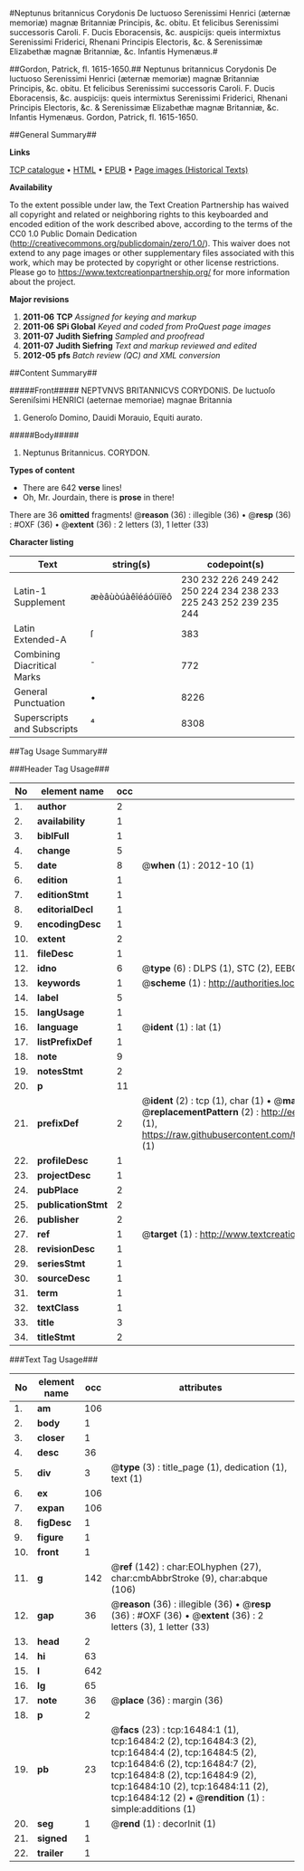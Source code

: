 #Neptunus britannicus Corydonis De luctuoso Serenissimi Henrici (æternæ memoriæ) magnæ Britanniæ Principis, &c. obitu. Et felicibus Serenissimi successoris Caroli. F. Ducis Eboracensis, &c. auspicijs: queis intermixtus Serenissimi Friderici, Rhenani Principis Electoris, &c. & Serenissimæ Elizabethæ magnæ Britanniæ, &c. Infantis Hymenæus.#

##Gordon, Patrick, fl. 1615-1650.##
Neptunus britannicus Corydonis De luctuoso Serenissimi Henrici (æternæ memoriæ) magnæ Britanniæ Principis, &c. obitu. Et felicibus Serenissimi successoris Caroli. F. Ducis Eboracensis, &c. auspicijs: queis intermixtus Serenissimi Friderici, Rhenani Principis Electoris, &c. & Serenissimæ Elizabethæ magnæ Britanniæ, &c. Infantis Hymenæus.
Gordon, Patrick, fl. 1615-1650.

##General Summary##

**Links**

[TCP catalogue](http://www.ota.ox.ac.uk/tcp/)  • 
[HTML](http://tei.it.ox.ac.uk/tcp/Texts-HTML/free/A01/A01931.html)  • 
[EPUB](http://tei.it.ox.ac.uk/tcp/Texts-EPUB/free/A01/A01931.epub) • 
[Page images (Historical Texts)](https://historicaltexts.jisc.ac.uk/eebo-99851216e)

**Availability**

To the extent possible under law, the Text Creation Partnership has waived all copyright and related or neighboring rights to this keyboarded and encoded edition of the work described above, according to the terms of the CC0 1.0 Public Domain Dedication (http://creativecommons.org/publicdomain/zero/1.0/). This waiver does not extend to any page images or other supplementary files associated with this work, which may be protected by copyright or other license restrictions. Please go to https://www.textcreationpartnership.org/ for more information about the project.

**Major revisions**

1. __2011-06__ __TCP__ *Assigned for keying and markup*
1. __2011-06__ __SPi Global__ *Keyed and coded from ProQuest page images*
1. __2011-07__ __Judith Siefring__ *Sampled and proofread*
1. __2011-07__ __Judith Siefring__ *Text and markup reviewed and edited*
1. __2012-05__ __pfs__ *Batch review (QC) and XML conversion*

##Content Summary##

#####Front#####
NEPTVNVS BRITANNICVS CORYDONIS. De luctuoſo Sereniſsimi HENRICI (aeternae memoriae) magnae Britannia
1. Generoſo Domino, Dauidi Morauio, Equiti aurato.

#####Body#####

1. Neptunus Britannicus. CORYDON.

**Types of content**

  * There are 642 **verse** lines!
  * Oh, Mr. Jourdain, there is **prose** in there!

There are 36 **omitted** fragments! 
 @__reason__ (36) : illegible (36)  •  @__resp__ (36) : #OXF (36)  •  @__extent__ (36) : 2 letters (3), 1 letter (33)

**Character listing**


|Text|string(s)|codepoint(s)|
|---|---|---|
|Latin-1 Supplement|æèâùòúàêîéáóüïëô|230 232 226 249 242 250 224 234 238 233 225 243 252 239 235 244|
|Latin Extended-A|ſ|383|
|Combining             Diacritical Marks|̄|772|
|General Punctuation|•|8226|
|Superscripts             and Subscripts|⁴|8308|

##Tag Usage Summary##

###Header Tag Usage###

|No|element name|occ|attributes|
|---|---|---|---|
|1.|__author__|2||
|2.|__availability__|1||
|3.|__biblFull__|1||
|4.|__change__|5||
|5.|__date__|8| @__when__ (1) : 2012-10 (1)|
|6.|__edition__|1||
|7.|__editionStmt__|1||
|8.|__editorialDecl__|1||
|9.|__encodingDesc__|1||
|10.|__extent__|2||
|11.|__fileDesc__|1||
|12.|__idno__|6| @__type__ (6) : DLPS (1), STC (2), EEBO-CITATION (1), PROQUEST (1), VID (1)|
|13.|__keywords__|1| @__scheme__ (1) : http://authorities.loc.gov/ (1)|
|14.|__label__|5||
|15.|__langUsage__|1||
|16.|__language__|1| @__ident__ (1) : lat (1)|
|17.|__listPrefixDef__|1||
|18.|__note__|9||
|19.|__notesStmt__|2||
|20.|__p__|11||
|21.|__prefixDef__|2| @__ident__ (2) : tcp (1), char (1)  •  @__matchPattern__ (2) : ([0-9\-]+):([0-9IVX]+) (1), (.+) (1)  •  @__replacementPattern__ (2) : http://eebo.chadwyck.com/downloadtiff?vid=$1&page=$2 (1), https://raw.githubusercontent.com/textcreationpartnership/Texts/master/tcpchars.xml#$1 (1)|
|22.|__profileDesc__|1||
|23.|__projectDesc__|1||
|24.|__pubPlace__|2||
|25.|__publicationStmt__|2||
|26.|__publisher__|2||
|27.|__ref__|1| @__target__ (1) : http://www.textcreationpartnership.org/docs/. (1)|
|28.|__revisionDesc__|1||
|29.|__seriesStmt__|1||
|30.|__sourceDesc__|1||
|31.|__term__|1||
|32.|__textClass__|1||
|33.|__title__|3||
|34.|__titleStmt__|2||


###Text Tag Usage###

|No|element name|occ|attributes|
|---|---|---|---|
|1.|__am__|106||
|2.|__body__|1||
|3.|__closer__|1||
|4.|__desc__|36||
|5.|__div__|3| @__type__ (3) : title_page (1), dedication (1), text (1)|
|6.|__ex__|106||
|7.|__expan__|106||
|8.|__figDesc__|1||
|9.|__figure__|1||
|10.|__front__|1||
|11.|__g__|142| @__ref__ (142) : char:EOLhyphen (27), char:cmbAbbrStroke (9), char:abque (106)|
|12.|__gap__|36| @__reason__ (36) : illegible (36)  •  @__resp__ (36) : #OXF (36)  •  @__extent__ (36) : 2 letters (3), 1 letter (33)|
|13.|__head__|2||
|14.|__hi__|63||
|15.|__l__|642||
|16.|__lg__|65||
|17.|__note__|36| @__place__ (36) : margin (36)|
|18.|__p__|2||
|19.|__pb__|23| @__facs__ (23) : tcp:16484:1 (1), tcp:16484:2 (2), tcp:16484:3 (2), tcp:16484:4 (2), tcp:16484:5 (2), tcp:16484:6 (2), tcp:16484:7 (2), tcp:16484:8 (2), tcp:16484:9 (2), tcp:16484:10 (2), tcp:16484:11 (2), tcp:16484:12 (2)  •  @__rendition__ (1) : simple:additions (1)|
|20.|__seg__|1| @__rend__ (1) : decorInit (1)|
|21.|__signed__|1||
|22.|__trailer__|1||
